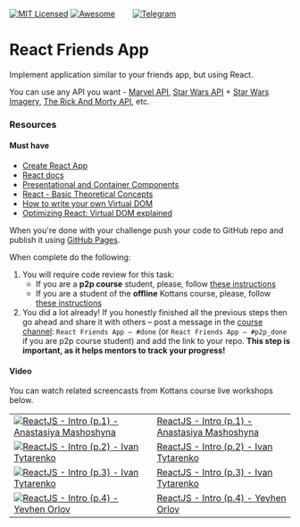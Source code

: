 [![MIT Licensed][icon-mit]][license]
[![Awesome][icon-awesome]][awesome]
&nbsp;&nbsp;&nbsp;&nbsp;&nbsp;&nbsp;
[![Telegram][icon-chat]][chat]

# React Friends App

Implement application similar to your friends app, but using React.

You can use any API you want - [Marvel API](https://developer.marvel.com/), [Star Wars API](https://swapi.co) + [Star Wars Imagery](https://starwars-visualguide.com/), [The Rick And Morty API](https://rickandmortyapi.com/), etc.

### Resources

#### Must have

* [Create React App](https://github.com/facebook/create-react-app)
* [React docs](https://reactjs.org/docs/hello-world.html)
* [Presentational and Container Components](https://medium.com/@dan_abramov/smart-and-dumb-components-7ca2f9a7c7d0)
* [React - Basic Theoretical Concepts](https://github.com/reactjs/react-basic)
* [How to write your own Virtual DOM](https://medium.com/@deathmood/how-to-write-your-own-virtual-dom-ee74acc13060)
* [Optimizing React: Virtual DOM explained](https://evilmartians.com/chronicles/optimizing-react-virtual-dom-explained)

When you're done with your challenge push your code to GitHub repo and publish
it using [GitHub Pages](https://pages.github.com).

When complete do the following:
1. You will require code review for this task:
   - If you are a **p2p course** student, please, follow [these instructions](https://github.com/kottans/frontend-2019-p2p/blob/master/CONTRIBUTING.md)
   - If you are a student of the **offline** Kottans course, please, follow [these instructions](https://github.com/kottans/frontend-2019-homeworks/blob/master/README.md)
1. You did a lot already! If you honestly finished all the previous steps then go ahead
   and share it with others –
   post a message in the [course channel][chat]:
   `React Friends App — #done` (or `React Friends App — #p2p_done` if you are p2p course student) and add the link to your repo. **This step is important, as it helps mentors to track your progress!**

#### Video

You can watch related screencasts from Kottans course live workshops below.

|||    
--- | --- 
[![ReactJS - Intro (p.1) - Anastasiya Mashoshyna][first-ws-img]][first-ws] | [ReactJS - Intro (p.1) - Anastasiya Mashoshyna][first-ws]
[![ReactJS - Intro (p.2) - Ivan Tytarenko][second-ws-img]][second-ws] | [ReactJS - Intro (p.2) - Ivan Tytarenko][second-ws]
[![ReactJS - Intro (p.3) - Ivan Tytarenko][third-ws-img]][third-ws]|[ReactJS - Intro (p.3) - Ivan Tytarenko][third-ws]
[![ReactJS - Intro (p.4) - Yevhen Orlov][fourth-ws-img]][fourth-ws]|[ReactJS - Intro (p.4) - Yevhen Orlov][fourth-ws]   

[icon-chat]: https://img.shields.io/badge/chat-on%20telegram-blue.svg
[icon-mit]: https://img.shields.io/badge/license-MIT-blue.svg
[icon-awesome]: https://cdn.rawgit.com/sindresorhus/awesome/d7305f38d29fed78fa85652e3a63e154dd8e8829/media/badge.svg

[license]: https://github.com/Kottans/web/blob/master/LICENSE.md
[awesome]: https://github.com/sindresorhus/awesome#front-end-development
[chat]: https://t.me/joinchat/CX8EF1JmLm9IM6J6oy2U7Q

[first-ws]: https://youtu.be/DjsWUFVbwgM
[first-ws-img]: http://img.youtube.com/vi/DjsWUFVbwgM/default.jpg
[second-ws]: https://youtu.be/yp5Ndd_7NPM
[second-ws-img]: http://img.youtube.com/vi/yp5Ndd_7NPM/default.jpg
[third-ws]: https://youtu.be/3i04Um6UGGI
[third-ws-img]: http://img.youtube.com/vi/3i04Um6UGGI/default.jpg
[fourth-ws]: https://youtu.be/bvh3n0MJyMY
[fourth-ws-img]: http://img.youtube.com/vi/bvh3n0MJyMY/default.jpg
